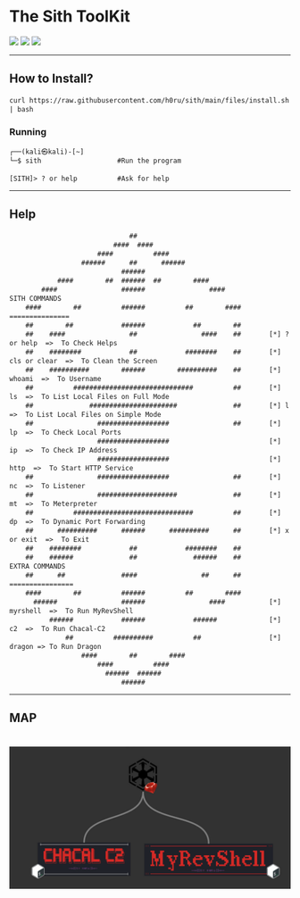 # The Sith ToolKit

<div>
     <img src="https://img.shields.io/badge/-Kali-red?logo=Kali-Linux&logoColor=black" width="65px">
     <img src="https://img.shields.io/badge/-Ruby-CC342D?logo=Ruby&logoColor=white" width="70px">
     <img src="https://img.shields.io/badge/-Bash-green?logo=GNU-Bash&logoColor=white" width="70px">
</div>

---

## How to Install?
```
curl https://raw.githubusercontent.com/h0ru/sith/main/files/install.sh | bash
```

### Running
```                 
┌──(kali㉿kali)-[~]
└─$ sith                   #Run the program

[SITH]> ? or help          #Ask for help
```

---

## Help
```
                              ##                            
                          ####  ####                        
                      ####          ####                    
                  ######      ##      ######                
                            ######                           
            ####        ##  ######  ##        ####                   
        ####                ######                ####                SITH COMMANDS
    ####        ##          ######          ##        ####           ===============
    ##        ##            ######            ##        ##      
    ##    ####                ##                ####    ##       [*] ? or help  =>  To Check Helps
    ##    ########            ##            ########    ##       [*] cls or clear  =>  To Clean the Screen
    ##    ##########        ######        ##########    ##       [*] whoami  =>  To Username
    ##          ##############################          ##       [*] ls  =>  To List Local Files on Full Mode
    ##              ######################              ##       [*] l  =>  To List Local Files on Simple Mode
    ##                ##################                ##       [*] lp  =>  To Check Local Ports
                      ##################                         [*] ip  =>  To Check IP Address
                      ##################                         [*] http  =>  To Start HTTP Service
    ##                ##################                ##       [*] nc  =>  To Listener
    ##                ####################              ##       [*] mt  =>  To Meterpreter
    ##          ##############################          ##       [*] dp  =>  To Dynamic Port Forwarding
    ##      ##########      ######      ##########      ##       [*] x or exit  =>  To Exit
    ##    ########            ##            ########    ##  
    ##    ######              ##              ######    ##            EXTRA COMMANDS
    ##      ##              ####                ##      ##           ================  
    ####        ##          ######          ##        ####
      ######                ######                ####           [*] myrshell  =>  To Run MyRevShell
          ######            ######            ######             [*] c2  =>  To Run Chacal-C2
              ##          ##########          ##                 [*] dragon => To Run Dragon 
                  ####        ##        ####                
                      ####          ####                    
                        ######  ######                      
                            ######                   
```

---

## MAP

<div align="center">
   <h1> <img src="https://github.com/h0ru/sith/blob/main/map.png" width="1200px"></h1>
</div>
